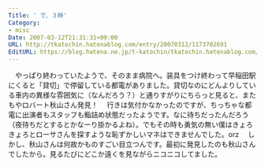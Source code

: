 ```yaml
---
Title: ' で、３時'
Category:
- misc
Date: 2007-03-12T21:31:31+09:00
URL: http://tkatochin.hatenablog.com/entry/20070312/1173702691
EditURL: https://blog.hatena.ne.jp/t-katochin/tkatochin.hatenablog.com/atom/entry/6653586347154755581
---
```


　やっぱり終わっていたようで、そのまま病院へ。装具をつけ終わって早稲田駅にくると「貸切」で停留している都電がありました。貸切なのにどんよりしている車内の異様な雰囲気に（なんだろう？）と通りすがりにちらっと見ると、またもやロバート秋山さん発見！
　行きは気付かなかったのですが、ちっちゃな都電に出演者もスタッフも鮨詰め状態だったようです。なに待ちだったんだろう（夜待ちだとするとかなーり掛かるよね）。でもその時も勇気の無い僕はきょろきょろとローサさんを探すような恥ずかしいマネはできませんでした。orz
　しかし、秋山さんは何故かものすごい目立つんです。最初に発見したのも秋山さんでしたから。見るたびにどこか遠くを見ながらニコニコしてました。
